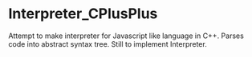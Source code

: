 # Interpreter_CPlusPlus

Attempt to make interpreter for Javascript like language in C++.
Parses code into abstract syntax tree.
Still to implement Interpreter.